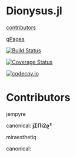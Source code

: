 # Dionysus.jl
[contributors](https://jempyre.github.io/Dionysus.jl/about.html)

[gPages](https://jempyre.github.io/Dionysus.jl/)
  

[![Build Status](https://travis-ci.org/jempyre/Dionysus.jl.svg?branch=master)](https://travis-ci.org/jempyre/Dionysus.jl)

[![Coverage Status](https://coveralls.io/repos/jempyre/Dionysus.jl/badge.svg?branch=master&service=github)](https://coveralls.io/github/jempyre/Dionysus.jl?branch=master)

[![codecov.io](http://codecov.io/github/jempyre/Dionysus.jl/coverage.svg?branch=master)](http://codecov.io/github/jempyre/Dionysus.jl?branch=master)

# Contributors

jempyre 

  canonical: __jΣΠi2ϱ⁠²__
  
miraesthetiq

  canonical: 
